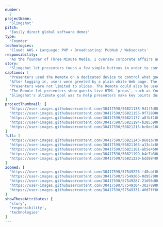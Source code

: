 ```yaml
---
number: 
  2
projectName: 
  'Slingshot'
pitch: 
  'Easily direct global software demos'
type:
  'Founder'
technologies: 
  'Cloud: AWS ∙ Language: PHP ∙ Broadcasting: PubNub / Websockets'
responsibility:
  "As the founder of Three Minute Media, I oversaw corporate affairs and platform development, including budgets, our product lead, and investor outreach."
story:
  "Slingshot let presenters touch a few simple buttons in order to control the HTML elements that guests saw on screen in real time, no matter where they were."
captions: [
  "Presenters used the Remote on a dedicated device to control what guests saw on a separate screen during software demos. In this view, the Remote is being used to control a slide deck.",
  "After logging in, users were greeted by a plain white Web page. The presenter then used the Remote to add HTML elements to screen in real time. In this case, a slide image was added.",
  "Presenters were not limited to slides. The Remote could also be used to control a variety of live 'props', such as YouTube videos, spotlights, and any other element that punctuated a point.",
  "The Remote let presenters show guests live HTML 'props', such as YouTube videos, playing cards, and more. In this view, a YouTube video and embed code are shown. Each is a separate element.",
  "Slingshot's ultimate goal was to help presenters make key points during software demos. In this view, an embed code is being spotlighted in yellow to make a  point about video delivery."
]
projectThumbnail: [
  'https://user-images.githubusercontent.com/30417590/56821138-941f5d80-681b-11e9-8ee0-034ec6d3949f.png',
  'https://user-images.githubusercontent.com/30417590/56821155-9f728900-681b-11e9-913b-db3a2c0cbe8c.png',
  'https://user-images.githubusercontent.com/30417590/56821177-a8fbf100-681b-11e9-92c3-408d5ec44294.png',
  'https://user-images.githubusercontent.com/30417590/56821194-b2855900-681b-11e9-80eb-0047353ef6ac.png',
  'https://user-images.githubusercontent.com/30417590/56821215-bc0ec100-681b-11e9-9ae9-a287c0473413.png'
]
full: [
  'https://user-images.githubusercontent.com/30417590/56821143-9681b780-681b-11e9-8a75-12b29591fae6.png',
  'https://user-images.githubusercontent.com/30417590/56821163-a13c4c80-681b-11e9-8db0-126edc9fd76f.png',
  'https://user-images.githubusercontent.com/30417590/56821181-ab5e4b00-681b-11e9-9422-efaac9b446f2.png',
  'https://user-images.githubusercontent.com/30417590/56821199-b4e7b300-681b-11e9-897f-7dc96af514f5.png',
  'https://user-images.githubusercontent.com/30417590/56821220-bdd88480-681b-11e9-9d81-8a362516c080.png'
]
zoomed: [
  'https://user-images.githubusercontent.com/30417590/57549226-f48cbf80-7330-11e9-8394-0bab2d3368c1.png',
  'https://user-images.githubusercontent.com/30417590/57549266-0d957080-7331-11e9-8d84-99e5a323345b.png',
  'https://user-images.githubusercontent.com/30417590/57549287-21d96d80-7331-11e9-8951-a2934a2fc723.png',
  'https://user-images.githubusercontent.com/30417590/57549304-30278980-7331-11e9-8285-eeb1110c89c7.png',
  'https://user-images.githubusercontent.com/30417590/57549331-40d7ff80-7331-11e9-8dbd-c82a0653cc0f.png'
]
showTheseAttributes: [
  'story',
  'responsibility',
  'technologies'
]
---
```

